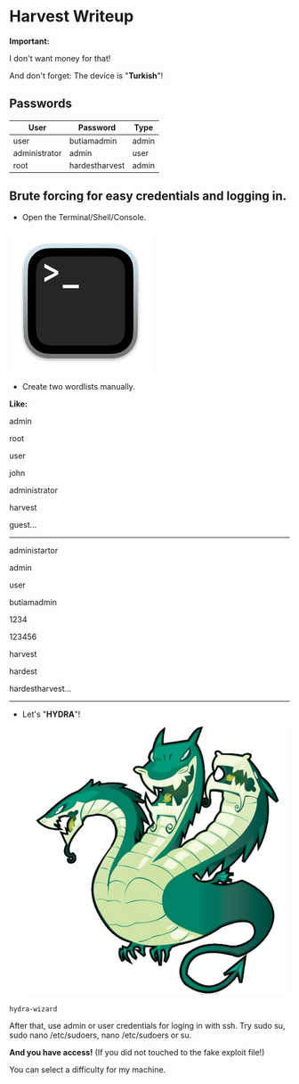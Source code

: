 # **Harvest Writeup**

**Important:**

I don't want money for that!

And don't forget: The device is "**Turkish**"!

## Passwords

| User  | Password               |  Type      |
| ----- | -----------------------|----------- |
| user | butiamadmin | admin |
| administrator | admin | user |
| root  | hardestharvest | admin |


## Brute forcing for easy credentials and logging in.
- Open the Terminal/Shell/Console.
  
![img](/Terminal.png)

- Create two wordlists manually.

**Like:**

admin

root

user

john

administrator

harvest

guest...

--------------


administartor

admin

user

butiamadmin

1234

123456

harvest

hardest

hardestharvest...

---------------

- Let's "**HYDRA**"!

  ![img](/Hydra.png)
  
```bash
hydra-wizard
```

After that, use admin or user credentials for loging in with ssh. Try sudo su, sudo nano /etc/sudoers, nano /etc/sudoers or su.

**And you have access!** (If you did not touched to the fake exploit file!)

You can select a difficulty for my machine.
